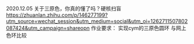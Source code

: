 2020.12.05
关于三原色，你真的懂了吗？硬核扫盲
https://zhuanlan.zhihu.com/p/146277199?utm_source=wechat_session&utm_medium=social&utm_oi=1262711507802087424&utm_campaign=shareopn
作业要求：
实现cym的三原色圆环 与网上色环比较
